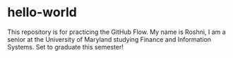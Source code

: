 # hello-world
This repository is for practicing the GitHub Flow.
My name is Roshni, I am a senior at the University of Maryland studying Finance and Information Systems. Set to graduate this semester!
